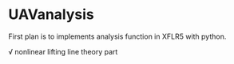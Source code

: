 # UAVanalysis

First plan is to implements analysis function in XFLR5 with python.

√ nonlinear lifting line theory part
